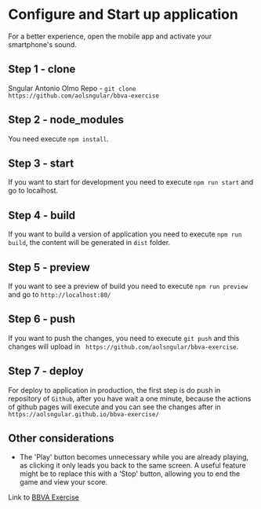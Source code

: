 # Configure and Start up application

For a better experience, open the mobile app and activate your smartphone's sound.

## Step 1 - clone

Sngular Antonio Olmo Repo - `git clone https://github.com/aolsngular/bbva-exercise`

## Step 2 - node_modules

You need execute `npm install`.

## Step 3 - start

If you want to start for development you need to execute `npm run start` and go to localhost.

## Step 4 - build

If you want to build a version of application you need to execute `npm run build`, the content will be generated in `dist` folder.

## Step 5 - preview

If you want to see a preview of build you need to execute `npm run preview` and go to `http://localhost:80/`

## Step 6 - push

If you want to push the changes, you need to execute `git push` and this changes will upload in ` https://github.com/aolsngular/bbva-exercise`.

## Step 7 - deploy

For deploy to application in production, the first step is do push in repository of `Github`, after you have wait a one minute, because the actions of github pages will execute and you can see the changes after in `https://aolsngular.github.io/bbva-exercise/`

## Other considerations

- The 'Play' button becomes unnecessary while you are already playing, as clicking it only leads you back to the same screen. A useful feature might be to replace this with a 'Stop' button, allowing you to end the game and view your score.

Link to
[BBVA Exercise](https://bbvaengineering.github.io/challenges/memory/)

